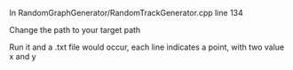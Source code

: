 In RandomGraphGenerator/RandomTrackGenerator.cpp line 134

Change the path to your target path

Run it and a .txt file would occur, each line indicates a point, with two value x and y